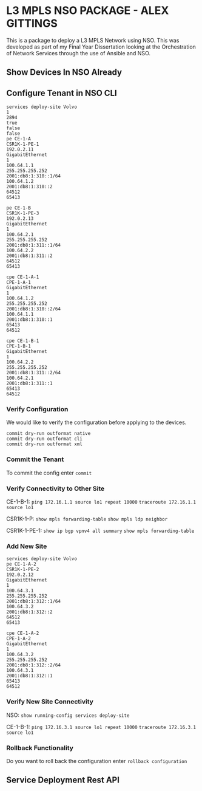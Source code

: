 # L3 MPLS NSO PACKAGE - ALEX GITTINGS

This is a package to deploy a L3 MPLS Network using NSO. This was developed as part of my Final Year Dissertation looking at the Orchestration of Network Services through the use of Ansible and NSO. 

## Show Devices In NSO Already

## Configure Tenant in NSO CLI

```
services deploy-site Volvo
1
2894
true
false
false
pe CE-1-A
CSR1K-1-PE-1
192.0.2.11
GigabitEthernet
1
100.64.1.1
255.255.255.252
2001:db8:1:310::1/64
100.64.1.2
2001:db8:1:310::2
64512
65413

pe CE-1-B
CSR1K-1-PE-3
192.0.2.13
GigabitEthernet
1
100.64.2.1
255.255.255.252
2001:db8:1:311::1/64
100.64.2.2
2001:db8:1:311::2
64512
65413

cpe CE-1-A-1
CPE-1-A-1
GigabitEthernet
1
100.64.1.2
255.255.255.252
2001:db8:1:310::2/64
100.64.1.1
2001:db8:1:310::1
65413
64512

cpe CE-1-B-1
CPE-1-B-1
GigabitEthernet
1
100.64.2.2
255.255.255.252
2001:db8:1:311::2/64
100.64.2.1
2001:db8:1:311::1
65413
64512
```

### Verify Configuration
We would like to verify the configuration before applying to the devices.

```
commit dry-run outformat native 
commit dry-run outformat cli
commit dry-run outformat xml
```

### Commit the Tenant

To commit the config enter `commit`

### Verify Connectivity to Other Site

CE-1-B-1:
`ping 172.16.1.1 source lo1 repeat 10000`
`traceroute 172.16.1.1 source lo1`

CSR1K-1-P:
`show mpls forwarding-table`
`show mpls ldp neighbor`

CSR1K-1-PE-1:
`show ip bgp vpnv4 all summary` 
`show mpls forwarding-table `

### Add New Site

```
services deploy-site Volvo
pe CE-1-A-2
CSR1K-1-PE-2
192.0.2.12
GigabitEthernet
1
100.64.3.1
255.255.255.252
2001:db8:1:312::1/64
100.64.3.2
2001:db8:1:312::2
64512
65413

cpe CE-1-A-2
CPE-1-A-2
GigabitEthernet
1
100.64.3.2
255.255.255.252
2001:db8:1:312::2/64
100.64.3.1
2001:db8:1:312::1
65413
64512
```

### Verify New Site Connectivity
NSO:
`show running-config services deploy-site`


CE-1-B-1:
`ping 172.16.3.1 source lo1 repeat 10000`
`traceroute 172.16.3.1 source lo1`

### Rollback Functionality

Do you want to roll back the configuration enter `rollback configuration`

## Service Deployment Rest API


